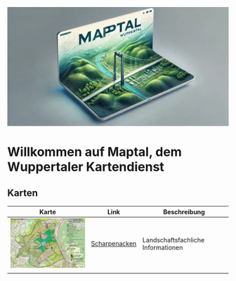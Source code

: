 ![Maptal](/docs/Maptal.webp)

# Willkommen auf Maptal, dem Wuppertaler Kartendienst

## Karten

| Karte | Link |Beschreibung|
|-----|---------------|---|
|     ![Scharpenacken](/docs/Scharpenacken.jpg)|[Scharpenacken](https://maptal.github.io/Scharpenacken/)|Landschaftsfachliche Informationen|
|     |               |
